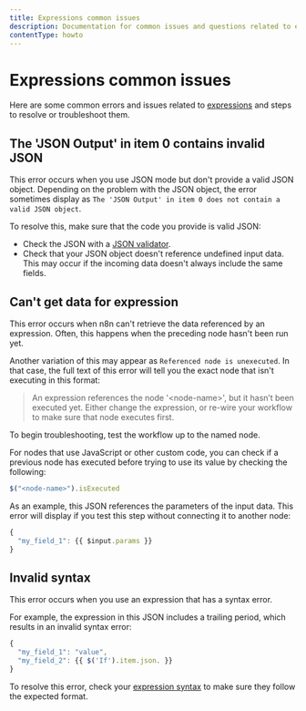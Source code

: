 ```yaml
---
title: Expressions common issues
description: Documentation for common issues and questions related to expressions in n8n, a workflow automation platform. Includes details of the issue and suggested solutions.
contentType: howto
---
```


# Expressions common issues

Here are some common errors and issues related to [expressions](/code/expressions.md) and steps to resolve or troubleshoot them.

## The 'JSON Output' in item 0 contains invalid JSON

This error occurs when you use JSON mode but don't provide a valid JSON object. Depending on the problem with the JSON object, the error sometimes display as `The 'JSON Output' in item 0 does not contain a valid JSON object`.

To resolve this, make sure that the code you provide is valid JSON:

- Check the JSON with a [JSON validator](https://jsonlint.com/).
- Check that your JSON object doesn't reference undefined input data. This may occur if the incoming data doesn't always include the same fields.

## Can't get data for expression

This error occurs when n8n can't retrieve the data referenced by an expression. Often, this happens when the preceding node hasn't been run yet.

Another variation of this may appear as `Referenced node is unexecuted`.  In that case, the full text of this error will tell you the exact node that isn't executing in this format:

> An expression references the node '&lt;node-name&gt;', but it hasn’t been executed yet. Either change the expression, or re-wire your workflow to make sure that node executes first.
> 

To begin troubleshooting, test the workflow up to the named node.

For nodes that use JavaScript or other custom code, you can check if a previous node has executed before trying to use its value by checking the following:

```javascript
$("<node-name>").isExecuted
```

As an example, this JSON references the parameters of the input data. This error will display if you test this step without connecting it to another node:

```javascript
{
  "my_field_1": {{ $input.params }}
}
```

## Invalid syntax

This error occurs when you use an expression that has a syntax error.

For example, the expression in this JSON includes a trailing period, which results in an invalid syntax error:

```jsx
{
  "my_field_1": "value",
  "my_field_2": {{ $('If').item.json. }}
}

```

To resolve this error, check your [expression syntax](https://www.notion.so/code/expressions/) to make sure they follow the expected format.

